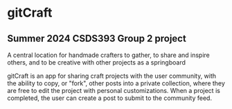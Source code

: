 # gitCraft
## Summer 2024 CSDS393 Group 2 project

A central location for handmade crafters to gather, to share and inspire others, and to be creative with other projects as a springboard

gitCraft is an app for sharing craft projects with the user community, with the ability to copy, or "fork", other posts into a private collection, where they are free to edit the project with personal customizations. When a project is completed, the user can create a post to submit to the community feed.
